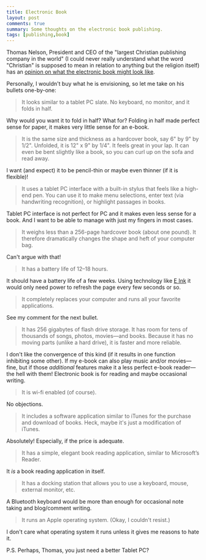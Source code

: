 ```yaml
---
title: Electronic Book
layout: post
comments: true
summary: Some thoughts on the electronic book publishing.
tags: [publishing,book]
---
```


Thomas Nelson, President and CEO of the "largest Christian publishing
company in the world" (I could never really understand what the word
"Christian" is supposed to mean in relation to anything but the religion
itself) has an [opinion on what the electronic book might look
like](http://www.michaelhyatt.com/workingsmart/2005/12/the_death_of_tr.html).

Personally, I wouldn't buy what he is envisioning, so let me take on his
bullets one-by-one:

> It looks similar to a tablet PC slate. No keyboard, no monitor, and it
> folds in half.

Why would you want it to fold in half? What for? Folding in half made
perfect sense for paper, it makes very little sense for an e-book.

> It is the same size and thickness as a hardcover book, say 6" by 9" by
> 1/2". Unfolded, it is 12" x 9" by 1/4". It feels great in your lap. It
> can even be bent slightly like a book, so you can curl up on the sofa
> and read away.

I want (and expect) it to be pencil-thin or maybe even thinner (if it is
flexible)!

> It uses a tablet PC interface with a built-in stylus that feels like a
> high-end pen. You can use it to make menu selections, enter text (via
> handwriting recognition), or highlight passages in books.

Tablet PC interface is not perfect for PC and it makes even less sense
for a book. And I want to be able to manage with just my fingers in most
cases.

> It weighs less than a 256-page hardcover book (about one pound). It
> therefore dramatically changes the shape and heft of your computer
> bag.

Can't argue with that!

> It has a battery life of 12–18 hours.

It should have a battery life of a few weeks. Using technology like [E
Ink](http://www.eink.com/) it would only need power to refresh the page
every few seconds or so.

> It completely replaces your computer and runs all your favorite
> applications.

See my comment for the next bullet.

> It has 256 gigabytes of flash drive storage. It has room for tens of
> thousands of songs, photos, movies—and books. Because it has no moving
> parts (unlike a hard drive), it is faster and more reliable.

I don't like the convergence of this kind (if it results in one function
inhibiting some other). If my e-book can also play music and/or
movies—fine, but if those *additional* features make it a less perfect
e-book reader—the hell with them! Electronic book is for reading and
maybe occasional writing.

> It is wi-fi enabled (of course).

No objections.

> It includes a software application similar to iTunes for the purchase
> and download of books. Heck, maybe it's just a modification of
> iTunes.

Absolutely! Especially, if the price is adequate.

> It has a simple, elegant book reading application, similar to
> Microsoft’s Reader.

It *is* a book reading application in itself.

> It has a docking station that allows you to use a keyboard, mouse,
> external monitor, etc.

A Bluetooth keyboard would be more than enough for occasional note
taking and blog/comment writing.

> It runs an Apple operating system. (Okay, I couldn't resist.)

I don't care what operating system it runs unless it gives me reasons to
hate it.

P.S. Perhaps, Thomas, you just need a better Tablet PC?
